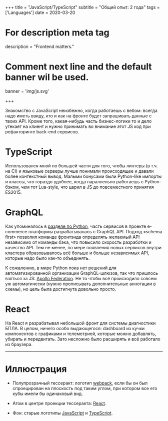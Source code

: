 +++
title = "JavaScript/TypeScript"
subtitle = "Общий опыт: 2 года"
tags = ['Languages']
date = 2020-03-20

# For description meta tag
description = "Frontend matters."

# Comment next line and the default banner wil be used.
banner = 'img/js.svg'

+++

Знакомство с JavaScript неизбежно, когда работаешь с вебом: всегда надо иметь ввиду, кто и как на фронте будет запрашивать данные с твоих API. Кроме того, какая-нибудь часть бизнес-логики то и дело утекает на клиент и нужно принимать во внимание этот JS код при рефакторинге back-end сервисов.

# TypeScript

Использовался мной по большей части для того, чтобы линтеры (в т.ч. на CI) и языковые серверы лучше понимали происходящее и давали более контекстный вывод. Малыми бонусами были Python-like импорты и классы, что гораздо удобнее, когда параллельно работаешь с Python-бэком, чем тот Lua-style, что царил в JS до повсеместного принятия ES2015.

# GraphQL

Как упоминалось в [разделе по Python](/ru/skills/python), часть сервисов в проекте e-commerce платформы разрабатывалась с GraphQL API. Подход «schema first» позволил команде фронтэнда определять желаемый API независимо от команды бэка, что повысило скорость разработки и качество API. Тем не менее, по мере появления новых сервисов внутри кластера образовывалось всё больше и больше независимых API, которые надо было как-то объединять.

К сожалению, в мире Python пока нет решений для автоматизированной организации GraphQL-шлюзов, так что пришлось взяться за JS: [Apollo Federation](https://www.apollographql.com/docs/federation/). Не то чтобы всё происходило совсем уж автоматически (нужно прописывать дополнительные аннотации в схемы), но цель была достигнута довольно просто.

# React

На React я разрабатывал небольшой фронт для системы диагностики БПЛА. В целом, ничего особо выдающегося: dashboard из кучки компонентов с графиками и телеметрией, которые можно добавлять, убирать и передвигать. Зато несложно было расширять и всё работало из браузера.

___
# Иллюстрация

- Полупрозрачный тессеракт: логотип [webpack](https://webpack.js.org/), если бы он был спроецирован на плоскость под таким углом, при котором все его кубы имели бы одинаковый вид.

- Атом в центре проекции тессеракта: [React](https://reactjs.org/).

- Фон: старые логотипы [JavaScript](https://www.javascript.com/) и [TypeScript](https://www.typescriptlang.org/).
